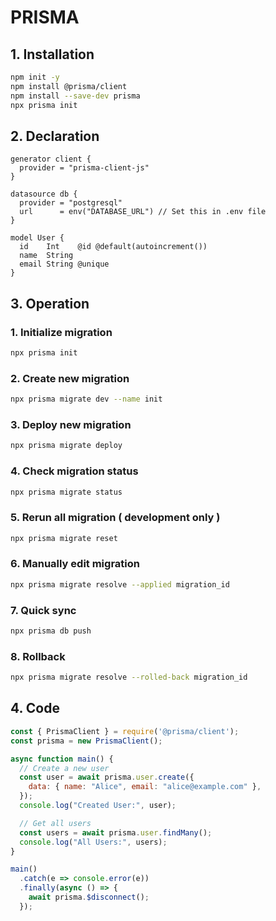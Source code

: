# PRISMA

## 1. Installation
```bash
npm init -y
npm install @prisma/client
npm install --save-dev prisma
npx prisma init
```

## 2. Declaration
```prisma
generator client {
  provider = "prisma-client-js"
}

datasource db {
  provider = "postgresql"
  url      = env("DATABASE_URL") // Set this in .env file
}

model User {
  id    Int    @id @default(autoincrement())
  name  String
  email String @unique
}
```

## 3. Operation
### 1. Initialize migration
```bash
npx prisma init
```

### 2. Create new migration
```bash
npx prisma migrate dev --name init
```

### 3. Deploy new migration
```bash
npx prisma migrate deploy
```

### 4. Check migration status
```bash
npx prisma migrate status
```

### 5. Rerun all migration ( development only )
```bash
npx prisma migrate reset
```

### 6. Manually edit migration
```bash
npx prisma migrate resolve --applied migration_id
```

### 7. Quick sync
```bash
npx prisma db push
```

### 8. Rollback
```bash
npx prisma migrate resolve --rolled-back migration_id
```

## 4. Code
```js
const { PrismaClient } = require('@prisma/client');
const prisma = new PrismaClient();

async function main() {
  // Create a new user
  const user = await prisma.user.create({
    data: { name: "Alice", email: "alice@example.com" },
  });
  console.log("Created User:", user);

  // Get all users
  const users = await prisma.user.findMany();
  console.log("All Users:", users);
}

main()
  .catch(e => console.error(e))
  .finally(async () => {
    await prisma.$disconnect();
  });

```


